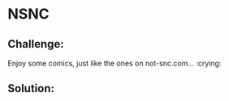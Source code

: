 # NSNC

## Challenge:

Enjoy some comics, just like the ones on not-snc.com... :crying:

## Solution:
